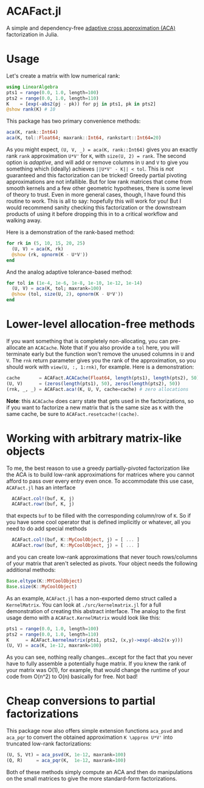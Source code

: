 # ACAFact.jl

A simple and dependency-free [adaptive cross approximation (ACA)](https://link.springer.com/article/10.1007/s00607-002-1469-6) 
factorization in Julia. 

# Usage

Let's create a matrix with low numerical rank:
```julia
using LinearAlgebra
pts1 = range(0.0, 1.0, length=100)
pts2 = range(0.0, 1.0, length=110)
K    = [exp(-abs2(pj - pk)) for pj in pts1, pk in pts2]
@show rank(K) # 10
```

This package has two primary convenience methods:
```julia
aca(K, rank::Int64)
aca(K, tol::Float64; maxrank::Int64, rankstart::Int64=20)
```
As you might expect, `(U, V, _) = aca(K, rank::Int64)` gives you an exactly rank
`rank` approximation `U*V'` for `K`, with `size(U, 2) = rank`. The second option
is _adaptive_, and will add or remove columns in `U` and `V` to give you
something which (ideally) achieves `||U*V' - K|| < tol`. This is _not_
guaranteed and this factorization can be tricked! Greedy partial pivoting
approximations are not infallible. But for low rank matrices that come from
smooth kernels and a few other geometric hypotheses, there is some level of
theory to trust. Even in more general cases, though, I have found this routine
to work. This is all to say: hopefully this will work for you! But I would
recommend sanity checking this factorization or the downstream products of using
it before dropping this in to a critical workflow and walking away.

Here is a demonstration of the rank-based method:
```julia
for rk in (5, 10, 15, 20, 25)
  (U, V) = aca(K, rk)
  @show (rk, opnorm(K - U*V'))
end
```

And the analog adaptive tolerance-based method:
```julia
for tol in (1e-4, 1e-6, 1e-8, 1e-10, 1e-12, 1e-14)
  (U, V) = aca(K, tol; maxrank=100)
  @show (tol, size(U, 2), opnorm(K - U*V'))
end
```


# Lower-level allocation-free methods

If you want something that is completely non-allocating, you can pre-allocate an
`ACACache`. Note that if you also provide a `tol` here, you will terminate early
but the function won't remove the unused columns in `U` and `V`. The `rnk`
return parameter gives you the rank of the approximation, so you should work
with `view(U, :, 1:rnk)`, for example. Here is a demonstration:
```julia
cache       = ACAFact.ACACache(Float64, length(pts1), length(pts2), 50) # max rank 50
(U, V)      = (zeros(length(pts1), 50), zeros(length(pts2), 50))
(rnk, _, _) = ACAFact.aca!(K, U, V, cache=cache) # zero allocations
```
**Note**: this `ACACache` does carry state that gets used in the factorizations,
so if you want to factorize a new matrix that is the same size as `K` with the
same cache, be sure to `ACAFact.resetcache!(cache)`.

# Working with arbitrary matrix-like objects

To me, the best reason to use a greedy partially-pivoted factorization like the
ACA is to build low-rank approximations for matrices where you cannot afford to
pass over every entry even once. To accommodate this use case, `ACAFact.jl` has
an interface
```julia
  ACAFact.col!(buf, K, j)
  ACAFact.row!(buf, K, j)
```
that expects `buf` to be filled with the corresponding column/row of `K`. So if
you have some cool operator that is defined implicitly or whatever, all you need
to do add special methods 
```julia
  ACAFact.col!(buf, K::MyCoolObject, j) = [ ... ]
  ACAFact.row!(buf, K::MyCoolObject, j) = [ ... ]
```
and you can create low-rank approximations that never touch rows/columns of your
matrix that aren't selected as pivots. Your object needs the following
additional methods:
```julia
Base.eltype(K::MYCoolObject)
Base.size(K::MyCoolObject)
```

As an example, `ACAFact.jl` has a non-exported demo struct called a
`KernelMatrix`. You can look at `./src/kernelmatrix.jl` for a full demonstration
of creating this abstract interface. The analog to the first usage demo with a
`ACAFact.KernelMatrix` would look like this:
```julia
pts1 = range(0.0, 1.0, length=100)
pts2 = range(0.0, 1.0, length=110)
K      = ACAFact.kernelmatrix(pts1, pts2, (x,y)->exp(-abs2(x-y)))
(U, V) = aca(K, 1e-12, maxrank=100)
```
As you can see, nothing really changes...except for the fact that you never have
to fully assemble a potentially huge matrix. If you knew the rank of your matrix
was O(1), for example, that would change the runtime of your code from O(n^2) to
O(n) basically for free. Not bad!

# Cheap conversions to partial factorizations

This package now also offers simple extension functions `aca_psvd` and `aca_pqr`
to convert the obtained approximation `K \approx U*V'` into truncated low-rank
factorizations:
```julia
(U, S, Vt) = aca_psvd(K, 1e-12, maxrank=100)
(Q, R)     = aca_pqr(K,  1e-12, maxrank=100)
```
Both of these methods simply compute an ACA and then do manipulations on the
small matrices to give the more standard-form factorizations.


